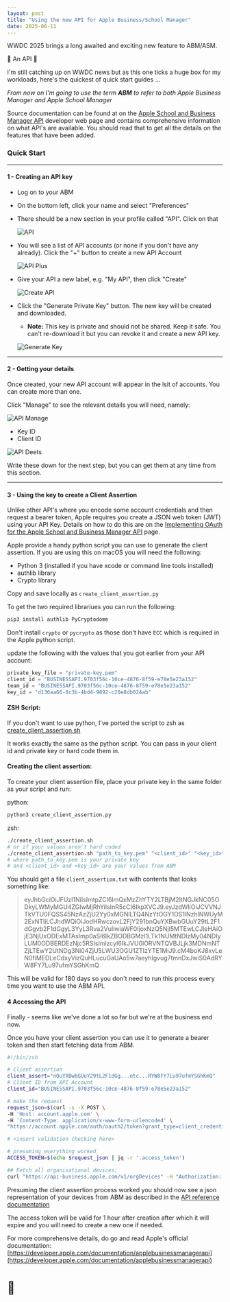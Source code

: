 ```yaml
---
layout: post
title: "Using the new API for Apple Business/School Manager"
date: 2025-06-11
---
```


WWDC 2025 brings a long awaited and exciting new feature to ABM/ASM.

🎉 An API 🎉 

I'm still catching up on WWDC news but as this one ticks a huge box for my workloads, here's the quickest of quick start guides ...

<!--more-->

_From now on I'm going to use the term **ABM** to refer to both Apple Business Manager and Apple School Manager_

Source documentation can be found at on the [Apple School and Business Manager API](https://developer.apple.com/documentation/apple-school-and-business-manager-api) developer web page and contains comprehensive information on what API's are available. You should read that to get all the details on the features that have been added.

### Quick Start

****
#### 1 - Creating an API key

 - Log on to your ABM
 - On the bottom left, click your name and select "Preferences"
 - There should be a new section in your profile called "API". Click on that

    ![API](/images/api.png)

 - You will see a list of API accounts (or none if you don't have any already). Click the "+" button to create a new API Account
 
   ![API Plus](/images/api_plus_button.png)
 - Give your API a new label, e.g. "My API", then click "Create"

   ![Create API](/images/create_api.png)
 - Click the "Generate Private Key" button. The new key will be created and downloaded.
   - **Note:** This key is private and should not be shared. Keep it safe. You can't re-download it but you can revoke it and create a new API key.

   ![Generate Key](/images/generate_key.png)

****
#### 2 - Getting your details

Once created, your new API account will appear in the lsit of accounts. You can create more than one.

Click "Manage" to see the relevant details you will need, namely:

![API Manage](/images/manage.png)

 - Key ID
 - Client ID

![API Deets](/images/api_deets.png)

Write these down for the next step, but you can get them at any time from this section. 

****
#### 3 - Using the key to create a Client Assertion

Unlike other API's where you encode some account credentials and then request a bearer token, Apple requires you create a JSON web token (JWT) using your API Key. Details on how to do this are on the [Implementing OAuth for the Apple School and Business Manager API](https://developer.apple.com/documentation/apple-school-and-business-manager-api/implementing-oauth-for-the-apple-school-and-business-manager-api) page.


Apple provide a handy python script you can use to generate the client assertion. If you are using this on macOS you will need the following:

 - Python 3 (installed if you have xcode or command line tools installed)
 - authlib library
 - Crypto library

Copy and save locally as `create_client_assertion.py`

To get the two required librariues you can run the following:

```bash
pip3 install authlib PyCryptodome
```

Don't install `crypto` or `pycrypto` as those don't have `ECC` which is required in the Apple python script.

update the following with the values that you got earlier from your API account:

```python
private_key_file = "private-key.pem"
client_id = "BUSINESSAPI.9703f56c-10ce-4876-8f59-e78e5e23a152"
team_id = "BUSINESSAPI.9703f56c-10ce-4876-8f59-e78e5e23a152"
key_id = "d136aa66-0c3b-4bd4-9892-c20e8db024ab"
```


#### ZSH Script:

If you don't want to use python, I've ported the script to zsh as [create_client_assertion.sh](https://github.com/bartreardon/macscripts/blob/master/AxM/create_client_assertion.sh)

It works exactly the same as the python script. You can pass in your client id and private key or hard code them in.


#### Creating the  client assertion:

To create your client assertion file, place your private key in the same folder as your script and run:

python:
```bash
python3 create_client_assertion.py
```

zsh:
```bash
./create_client_assertion.sh 
# or if your values aren't hard coded
./create_client_assertion.sh "path_to_key.pem" "<client_id>" "<key_id>"
# where path_to_key.pem is your private key
# and <client_id> and <key_id> are your values from ABM
```

You should get a file `client_assertion.txt` with contents that looks something like:

> eyJhbGciOiJFUzI1NiIsImtpZCI6ImQxMzZhYTY2LTBjM2ItNGJkNC05ODkyLWMyMGU4ZGIwMjRhYiIsInR5cCI6IkpXVCJ9.eyJzdWIiOiJCVVNJTkVTU0FQSS45NzAzZjU2Yy0xMGNlLTQ4NzYtOGY1OS1lNzhlNWUyM2ExNTIiLCJhdWQiOiJodHRwczovL2FjY291bnQuYXBwbGUuY29tL2F1dGgvb2F1dGgyL3YyL3Rva2VuIiwiaWF0IjoxNzQ5NjI5MTEwLCJleHAiOjE3NjUxODExMTAsImp0aSI6IkZBODBGMzI1LTk1NUMtNDIzMy04NDIyLUM0ODBERDEzNjc5RSIsImlzcyI6IkJVU0lORVNTQVBJLjk3MDNmNTZjLTEwY2UtNDg3Ni04ZjU5LWU3OGU1ZTIzYTE1MiJ9.cM4boKJ8xvLeN0fiMEDLeCdxyVizQuHLucuGaUAo5w7aeyhIgvug7tmnDxJwiS0AdRYW8FY7Lu97ufmYSGhKmQ


This will be valid for 180 days so you don't need to run this process every time you want to use the ABM API.

#### 4 Accessing the API

Finally - seems like we've done a lot so far but we're at the business end now.

Once you have your client assertion you can use it to generate a bearer token and then start fetching data from ABM.

```bash
#!/bin/zsh

# Client assertion
client_assert="nQuYXBwbGUuY29tL2F1dGg...etc...RYW8FY7Lu97ufmYSGhKmQ"
# Client ID from API Account
client_id="BUSINESSAPI.9703f56c-10ce-4876-8f59-e78e5e23a152"

# make the request
request_json=$(curl -s -X POST \
-H 'Host: account.apple.com' \
-H 'Content-Type: application/x-www-form-urlencoded' \
"https://account.apple.com/auth/oauth2/token?grant_type=client_credentials&client_id=${client_id}&client_assertion_type=urn:ietf:params:oauth:client-assertion-type:jwt-bearer&client_assertion=${client_assert}&scope=business.api")

# <insert validation checking here>

# presuming everything worked
ACCESS_TOKEN=$(echo $request_json | jq -r '.access_token')

## Fetch all organisational devices:
curl "https://api-business.apple.com/v1/orgDevices" -H "Authorization: Bearer ${ACCESS_TOKEN}"
```

Presuming the client assertion process worked you should now see a json representation of your devices from ABM as described in the [API reference documentation](https://developer.apple.com/documentation/applebusinessmanagerapi/get-org-devices)

The access token will be valid for 1 hour after creation after which it will expire and you will need to create a new one if needed.

For more comprehensive details, do go and read Apple's official documentation:
[https://developer.apple.com/documentation/applebusinessmanagerapi](https://developer.apple.com/documentation/applebusinessmanagerapi)

# 🙂
